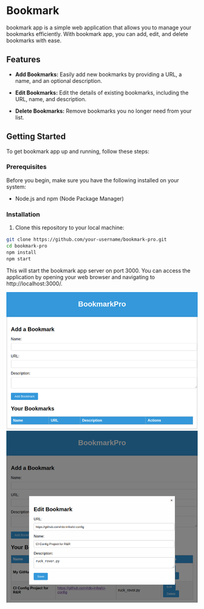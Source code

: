 # Bookmark

bookmark app is a simple web application that allows you to manage your bookmarks efficiently. With bookmark app, you can add, edit, and delete bookmarks with ease.

## Features

- **Add Bookmarks:** Easily add new bookmarks by providing a URL, a name, and an optional description.

- **Edit Bookmarks:** Edit the details of existing bookmarks, including the URL, name, and description.

- **Delete Bookmarks:** Remove bookmarks you no longer need from your list.

## Getting Started

To get bookmark app up and running, follow these steps:

### Prerequisites

Before you begin, make sure you have the following installed on your system:

- Node.js and npm (Node Package Manager)

### Installation

1. Clone this repository to your local machine:

```bash
git clone https://github.com/your-username/bookmark-pro.git
cd bookmark-pro
npm install
npm start
```

This will start the bookmark app server on port 3000. You can access the application by opening your web browser and navigating to http://localhost:3000/.

![App example](app.png)
![App edit mode example](app_edit.png)
